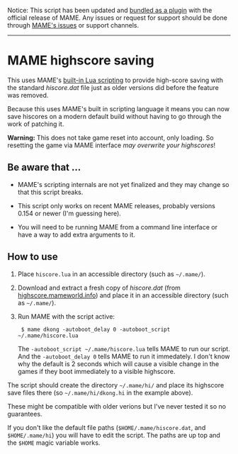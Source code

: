 Notice: This script has been updated and [bundled as a plugin](https://github.com/mamedev/mame/tree/master/plugins/hiscore) with the official release of MAME. Any issues or request for support should be done through [MAME's issues](https://github.com/mamedev/mame/issues) or support channels.

---


# MAME highscore saving

This uses MAME's [built-in Lua scripting](https://github.com/mamedev/mame/blob/master/docs/luaengine.md) to provide high-score saving with the standard *hiscore.dat* file just as older versions did before the feature was removed.

Because this uses MAME's built in scripting language it means you can now save hiscores on a modern default build without having to go through the work of patching it.

**Warning:** This does not take game reset into account, only loading. So resetting the game via MAME interface *may overwrite your highscores*!

## Be aware that ...

* MAME's scripting internals are not yet finalized and they may change so that this script breaks.

* This script only works on recent MAME releases, probably versions 0.154 or newer (I'm guessing here).

* You will need to be running MAME from a command line interface or have a way to add extra arguments to it.


## How to use

1. Place `hiscore.lua` in an accessible directory (such as `~/.mame/`). 

2. Download and extract a fresh copy of *hiscore.dat* (from [highscore.mameworld.info](http://highscore.mameworld.info/)) and place it in an accessible directory (such as `~/.mame/`). 

3. Run MAME with the script active:

        $ mame dkong -autoboot_delay 0 -autoboot_script ~/.mame/hiscore.lua
       
   The `-autoboot_script ~/.mame/hiscore.lua` tells MAME to run our script. And the `-autoboot_delay 0` tells MAME to run it immedately. I don't know why the default is 2 seconds which will cause a visible change in the games if they boot immediately to a visible highscore. 

The script should create the directory `~/.mame/hi/` and place its highscore save files there (so `~/.mame/hi/dkong.hi` in the example above).

These might be compatible with older verions but I've never tested it so no guarantees.

If you don't like the default file paths (`$HOME/.mame/hiscore.dat`, and `$HOME/.mame/hi`) you will have to edit the script. The paths are up top and the `$HOME` magic variable works.
